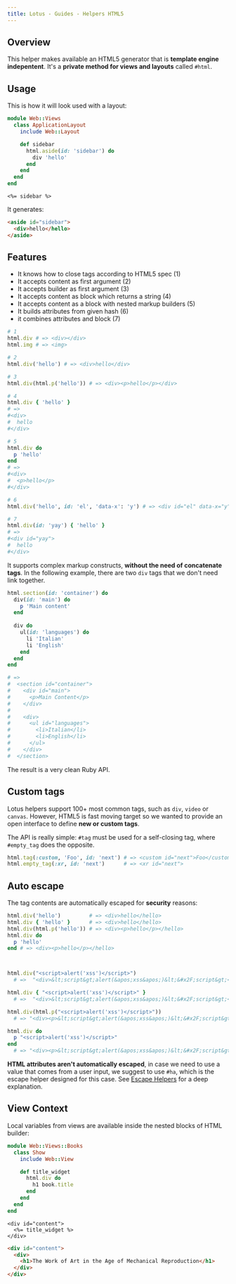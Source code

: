 ```yaml
---
title: Lotus - Guides - Helpers HTML5
---
```



## Overview

This helper makes available an HTML5 generator that is **template engine indepentent**.
It's a **private method for views and layouts** called `#html`.

## Usage

This is how it will look used with a layout:

```ruby
module Web::Views
  class ApplicationLayout
    include Web::Layout

    def sidebar
      html.aside(id: 'sidebar') do
        div 'hello'
      end
    end
  end
end
```

```erb
<%= sidebar %>
```

It generates:

```html
<aside id="sidebar">
  <div>hello</hello>
</aside>
```

## Features

  * It knows how to close tags according to HTML5 spec (1)
  * It accepts content as first argument (2)
  * It accepts builder as first argument (3)
  * It accepts content as block which returns a string (4)
  * It accepts content as a block with nested markup builders (5)
  * It builds attributes from given hash (6)
  * it combines attributes and block (7)
  

```ruby
# 1
html.div # => <div></div>
html.img # => <img>

# 2
html.div('hello') # => <div>hello</div>

# 3
html.div(html.p('hello')) # => <div><p>hello</p></div>

# 4
html.div { 'hello' }
# =>
#<div>
#  hello
#</div>

# 5
html.div do
  p 'hello'
end
# =>
#<div>
#  <p>hello</p>
#</div>

# 6
html.div('hello', id: 'el', 'data-x': 'y') # => <div id="el" data-x="y">hello</div>

# 7
html.div(id: 'yay') { 'hello' }
# =>
#<div id="yay">
#  hello
#</div>
```

It supports complex markup constructs, **without the need of concatenate tags**. In the following example, there are two `div` tags that we don't need link together.

```ruby
html.section(id: 'container') do
  div(id: 'main') do
    p 'Main content'
  end
  
  div do
    ul(id: 'languages') do
      li 'Italian'
      li 'English'
    end
  end
end

# =>
#  <section id="container">
#    <div id="main">
#      <p>Main Content</p>
#    </div>
#
#    <div>
#      <ul id="languages">
#        <li>Italian</li>
#        <li>English</li>
#      </ul>
#    </div>
#  </section>
```

The result is a very clean Ruby API.

## Custom tags

Lotus helpers support 100+ most common tags, such as `div`, `video` or `canvas`. 
However, HTML5 is fast moving target so we wanted to provide an open interface to define **new or custom tags**.

The API is really simple: `#tag` must be used for a self-closing tag, where `#empty_tag` does the opposite.

```ruby
html.tag(:custom, 'Foo', id: 'next') # => <custom id="next">Foo</custom>
html.empty_tag(:xr, id: 'next')      # => <xr id="next">
```

## Auto escape

The tag contents are automatically escaped for **security** reasons:

```ruby
html.div('hello')         # => <div>hello</hello>
html.div { 'hello' }      # => <div>hello</hello>
html.div(html.p('hello')) # => <div><p>hello</p></hello>
html.div do
  p 'hello'
end # => <div><p>hello</p></hello>



html.div("<script>alert('xss')</script>")
  # =>  "<div>&lt;script&gt;alert(&apos;xss&apos;)&lt;&#x2F;script&gt;</div>"

html.div { "<script>alert('xss')</script>" }
  # =>  "<div>&lt;script&gt;alert(&apos;xss&apos;)&lt;&#x2F;script&gt;</div>"

html.div(html.p("<script>alert('xss')</script>"))
  # => "<div><p>&lt;script&gt;alert(&apos;xss&apos;)&lt;&#x2F;script&gt;</p></div>"

html.div do
  p "<script>alert('xss')</script>"
end
  # => "<div><p>&lt;script&gt;alert(&apos;xss&apos;)&lt;&#x2F;script&gt;</p></div>"
```

**HTML attributes aren't automatically escaped**, in case we need to use a value that comes from a user input, we suggest to use `#ha`, which is the escape helper designed for this case. See [Escape Helpers](`/guides/helpers/escape`) for a deep explanation.

## View Context

Local variables from views are available inside the nested blocks of HTML builder:

```ruby
module Web::Views::Books
  class Show
    include Web::View

    def title_widget
      html.div do
        h1 book.title
      end
    end
  end
end
```

```erb
<div id="content">
  <%= title_widget %>
</div>
```

```html
<div id="content">
  <div>
    <h1>The Work of Art in the Age of Mechanical Reproduction</h1>
  </div>
</div>
```

